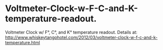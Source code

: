 # Voltmeter-Clock-w-F-C-and-K-temperature-readout.
Voltmeter Clock w/ F°, C°, and K° temperature readout.
Details at:
http://www.whiskeytangohotel.com/2012/03/voltmeter-clock-w-f-c-and-k-temperature.html
